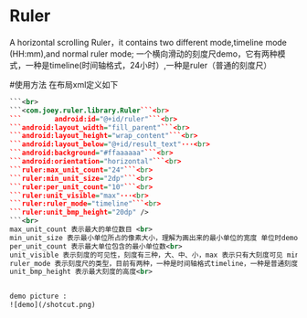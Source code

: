 # Ruler
A horizontal scrolling Ruler，it contains two different mode,timeline mode (HH:mm),and normal ruler mode;
一个横向滑动的刻度尺demo，它有两种模式，一种是timeline(时间轴格式，24小时）,一种是ruler（普通的刻度尺）

#使用方法 
在布局xml定义如下 <br>
```XML
```<br>
```<com.joey.ruler.library.Ruler```<br>
```        android:id="@+id/ruler"```<br>
```android:layout_width="fill_parent"```<br>
```android:layout_height="wrap_content"```<br>
```android:layout_below="@+id/result_text"···<br>
```android:background="#ffaaaaaa"```<br>
```android:orientation="horizontal"```<br>
```ruler:max_unit_count="24"```<br>
```ruler:min_unit_size="2dp"```<br>
```ruler:per_unit_count="10"```<br>
```ruler:unit_visible="max"···<br>
```ruler:ruler_mode="timeline"```<br>
```ruler:unit_bmp_height="20dp" />
```<br>   
max_unit_count 表示最大的单位数目 <br>
min_unit_size 表示最小单位所占的像素大小，理解为画出来的最小单位的宽度 单位时demon <br>
per_unit_count 表示最大单位包含的最小单位数<br>
unit_visible 表示刻度的可见性，刻度有三种，大、中、小，max 表示只有大刻度可见 min 表示 大刻度小刻度可见、 mid 表示大刻度中刻度小刻度都可见<br>
ruler_mode 表示刻度尺的类型，目前有两种，一种是时间轴格式timeline，一种是普通刻度尺 ruler <br>
unit_bmp_height 表示最大刻度的高度<br>


demo picture :
![demo](/shotcut.png)

